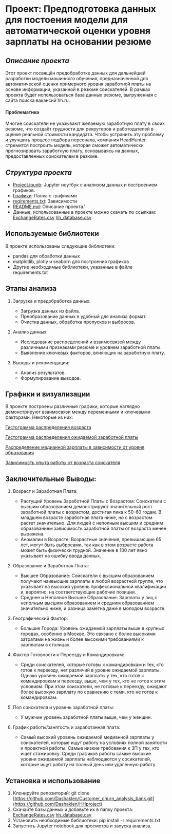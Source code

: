 # Проект: Предподготовка данных для постоения модели для автоматической оценки уровня зарплаты на основании резюме
## ***Описание проекта***
Этот проект посвящён предобработке данных для дальнейшей разработки модели машинного обучения, предназначенной для автоматической оценки примерного уровня заработной платы на основе информации, указанной в резюме соискателей. В рамках проекта будет использоваться база данных резюме, выгруженная с сайта поиска вакансий hh.ru.
#### Проблематика
Многие соискатели не указывают желаемую заработную плату в своих резюме, что создаёт трудности для рекрутеров и работодателей в оценке реальной стоимости кандидата. Чтобы устранить эту проблему и улучшить процесс подбора персонала, компания HeadHunter стремится построить модель, которая сможет автоматически прогнозировать заработную плату, основываясь на данных, предоставленных соискателем в резюме.
## ***Структура проекта***

- [Project.ipunb](https://github.com/Dashaklen/HHproject/blob/master/Project.ipynb): Jupyter ноутбук с анализом данных и построением графиков.
- [Графики](https://github.com/Dashaklen/HHproject/tree/master/%D0%93%D1%80%D0%B0%D1%84%D0%B8%D0%BA%D0%B8): Папка с графиками
- [reqirements.txt](https://github.com/Dashaklen/HHproject/blob/master/requirements.txt): Зависимости
- [README.md](https://github.com/Dashaklen/Customer_churn_analysis_bank/blob/main/README.md): Описание проекта.'
- Данные, использованные в проекте можно скачать по ссылкам:
[ExchangeRates.csv](https://drive.google.com/file/d/1dd-ZY8YzLEPfJDi0Y8FdM7MULMYFagvW/view?usp=drive_link)
[hh_database.csv](https://drive.google.com/file/d/1E8Bd4E7gVdkrFmBH20rbVgS9-l31VCFq/view?usp=drive_link)
## Используемые библиотеки

В проекте использованы следующие библиотеки:

- pandas для обработки данных
- matplotlib, plotly и seaborn для построения графиков
- Другие необходимые библиотеки, указанные в файле requirements.txt

## Этапы анализа

1. Загрузка и предобработка данных:
   * Загрузка данных из файла.
   * Преобразование данных в удобный для анализа формат.
   * Очистка данных, обработка пропусков и выбросов.

3. Анализ данных:
   * Исследование распределений и взаимосвязей между различными признаками резюме и уровнем заработной платы.
   * Выявление ключевых факторов, влияющих на заработную плату.

4. Выводы и рекомендации:
   - Анализ результатов.
   - Формулирование выводов.

## Графики и визуализации

В проекте построены различные графики, которые наглядно демонстрируют взаимосвязи между переменными и ключевыми факторами. Некоторые из них:

[Гистограмма распределения возраста](https://github.com/Dashaklen/HHproject/blob/master/%D0%93%D1%80%D0%B0%D1%84%D0%B8%D0%BA%D0%B8/age_distribution.png)

[Гистограмма распределения ожидаемой заработной платы](https://github.com/Dashaklen/HHproject/blob/master/%D0%93%D1%80%D0%B0%D1%84%D0%B8%D0%BA%D0%B8/distribution_of_expected_salary.png)

[Распределение медианной зарплаты в зависимости от уровня образования](https://github.com/Dashaklen/HHproject/blob/master/%D0%93%D1%80%D0%B0%D1%84%D0%B8%D0%BA%D0%B8/median_salary_by_level_of_education.png)

[Зависимость опыта работы от возраста соискателя](https://github.com/Dashaklen/HHproject/blob/master/%D0%93%D1%80%D0%B0%D1%84%D0%B8%D0%BA%D0%B8/the_dependence_of_work_experience_on_age.png)
## Заключительные Выводы:
1. Возраст и Заработная Плата:

   * Растущий Уровень Заработной Платы с Возрастом: Соискатели с высшим образованием демонстрируют значительный рост заработной платы с возрастом, достигая пика к 50-60 годам. В младшем возрасте заработная плата ниже, но с возрастом растет значительно. Для людей с неполным высшим и средним образованием зависимость заработной платы от возраста менее выражена.
   * Аномалии в Возрасте: Возрастные значения, превышающие 65 лет, могут быть выбросами, так как в этом возрасте работа может быть физически трудной. Значение в 100 лет явно указывает на ошибку ввода данных.
2. Образование и Заработная Плата:

   * Высшее Образование: Соискатели с высшим образованием получают наивысшие зарплаты в любой возрастной группе, что указывает на высокий уровень профессиональной квалификации и, вероятно, на соответствующие рабочие позиции.
   * Среднее и Неполное Высшее Образование: Зарплаты у лиц с неполным высшим образованием и средним образованием значительно ниже, и разница заметна даже в молодом возрасте.
3. Географический Фактор:

   * Большие Города: Уровень ожидаемой зарплаты выше в крупных городах, особенно в Москве. Это связано с более высокими затратами на жизнь и более высокими требованиями к зарплатам в столицах.

4. Фактор Готовности к Переезду и Командировкам:
   * Среди соискателей, которые готовы к командировкам и тех, кто готов к переезду, нет различий в уровне ожидаемой зарплаты. Однако уровень ожидаемой зарплаты у тех, кто готов к командировкам и переезду, выше, чем у тех, кто не готов к этим условиям. При этом соискатели, не готовые к переезду, ожидают более высокую зарплату по сравнению с теми, кто не готов к командировкам.
5. Пол соискателя и уровень заработной платы:
   * У мужчин уровень заработной платы выше, чем у женщин.
6. График работы/занятость и заработанная плата:
   * Самый высокий уровень ожидаемой медианной зарплаты у соискателей, которые ищут работу на условиях полной занятости и проектной работы. Самые низкие требования к ЗП у тех, кто ищет стажировку.
Среди графиков работы самые высокие уровни ожидаемой зарплаты наблюдаются у сосикателей, которые ищут работу на полный день или удаленную работу.
## Установка и использование

1. Клонируйте репозиторий:
   git clone [https://github.com/Dashaklen/Customer_churn_analysis_bank.git](https://github.com/Dashaklen/HHproject)
2. Скачайте базы данных и добавьте их в папку проекта:
[ExchangeRates.csv](https://drive.google.com/file/d/1dd-ZY8YzLEPfJDi0Y8FdM7MULMYFagvW/view?usp=drive_link)
[hh_database.csv](https://drive.google.com/file/d/1E8Bd4E7gVdkrFmBH20rbVgS9-l31VCFq/view?usp=drive_link)
4. Установить необходимые библиотеки:
   pip install -r requirements.txt
5. Запустить Jupyter notebook для просмотра и запуска анализа.
